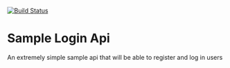 [![Build Status](https://travis-ci.org/thundercraker/test-login-api.svg?branch=master)](https://travis-ci.org/thundercraker/test-login-api)

# Sample Login Api

An extremely simple sample api that will be able to register and log in users